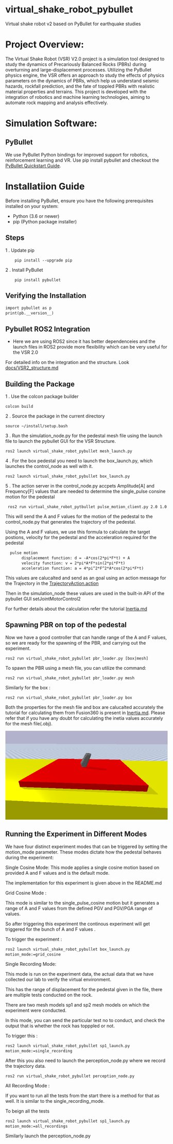 # virtual_shake_robot_pybullet
Virtual shake robot v2 based on PyBullet for earthquake studies

# Project  Overview:
The Virtual Shake Robot (VSR) V2.0 project is a simulation tool designed to study the dynamics of Precariously Balanced Rocks (PBRs) during overturning and large-displacement processes. Utilizing the PyBullet physics engine, the VSR offers an approach to study the effects of physics parameters on the dynamics of PBRs, which help us understand seismic hazards, rockfall prediction, and the fate of toppled PBRs with realistic material properties and terrains. This project is developed with the integration of robotics and machine learning technologies, aiming to automate rock mapping and analysis effectively.
# Simulation Software:

## PyBullet ##
We use PyBullet Python bindings for improved support for robotics, reinforcement learning and VR. Use pip install pybullet and checkout the [PyBullet Quickstart Guide](https://docs.google.com/document/d/10sXEhzFRSnvFcl3XxNGhnD4N2SedqwdAvK3dsihxVUA/edit#heading=h.2ye70wns7io3).


# Installatiion Guide 
Before installing PyBullet, ensure you have the following prerequisites installed on your system:

- Python (3.6 or newer)
- pip (Python package installer)

## Steps ##

1 . Update pip
```
    pip install --upgrade pip
```
2 . Install PyBullet
```
    pip install pybullet
```
## Verifying the Installation ##
```
import pybullet as p
print(pb.__version__)

```
## Pybullet ROS2 Integration
 - Here we are using ROS2 since it has better dependenceies and the launch files in ROS2 provide more flexibility which can be very useful for the VSR 2.0

 For detailed info on the integration and the structure. Look [docs/VSR2_structure.md](docs/VSR2_structure.md)

 ## Building the Package 

 1 . Use the colcon package builder
 ```
 colcon build 

 ```
 2 . Source the package in the current directory

 ```
 source ~/install/setup.bash

 ```
 3 . Run the simulation_node.py for the pedestal mesh file using the launch file to launch the pybullet GUI for the VSR Structure.

 ```
 ros2 launch virtual_shake_robot_pybullet mesh_launch.py

 ```

 4 . For the box pedestal you need to launch the box_launch.py, which launches the control_node as well with it.

 ```
 ros2 launch virtual_shake_robot_pybullet box_launch.py

 ```
 5 . The action server in the control_node.py accpets Amplitude[A] and Frequency[F] values that are needed to determine the single_pulse consine motion for the pedestal
```
 ros2 run virtual_shake_robot_pytbullet pulse_motion_client.py 2.0 1.0
 ```
 This will send the A and F values for the motion of the pedestal to the control_node.py that generates the trajectory of the pedestal.

 Using the A and F values, we use this formula to calculate the target postions, velocity for the pedestal and the acceleration required for the pedestal


 ```
   pulse motion
        displacement function: d = -A*cos(2*pi*F*t) + A
        velocity function: v = 2*pi*A*F*sin(2*pi*F*t)
        acceleration function: a = 4*pi^2*F^2*A*cos(2*pi*F*t)
```
This values are calucalted and send as an goal using an action message for the Trajectory in the [TrajectoryAction.action](action/TrajectoryAction.action)


Then in the simulation_node these values are used in the built-in API of the pybullet GUI setJointMotorControl2 

For further details about the calculation refer the tutorial [Inertia.md](docs/Inertia.md)

## Spawning PBR on top of the pedestal 

Now we have a good controller that can handle range of the A and F values, so we are ready for the spawning of the PBR, and carrying out the experiment.

```
ros2 run virtual_shake_robot_pybullet pbr_loader.py [box|mesh]
```

To spawn the PBR using a mesh file, you can utilize the command:

```
ros2 run virtual_shake_robot_pybullet pbr_loader.py mesh
```

Similarly for the box :

```
ros2 run virtual_shake_robot_pybullet pbr_loader.py box
```

Both the properties for the mesh file and box are calucalted accurately the tutorial for calculating them from Fusion360 is present in [Inertia.md](docs/Inertia.md). Please refer that if you have any doubt for calculating the inetia values accurately for the mesh file(.obj).

![Pbr mesh file on pedestal](docs/pbr.png)


## Running the Experiment in Different Modes

We have four distinct experiment modes that can be triggered by setting the motion_mode parameter. These modes dictate how the pedestal behaves during the experiment:

Single Cosine Mode: This mode applies a single cosine motion based on provided A and F values and is the default mode.

The implementation for this experiment is given above in the README.md

Grid Cosine Mode : 

This mode is similar to the single_pulse_cosine motion but it generates a range of A and F values from the defined PGV and PGV/PGA range of values.

So after triggering this experiment the continous experiment will get triggered for the bunch of A and F values .

To trigger the experiment :

```
ros2 launch virtual_shake_robot_pybullet box_launch.py motion_mode:=grid_cosine
```
Single Recording Mode:

This mode is run on the experiment data, the actual data that we have collected our lab to verify the virtual environment.

This has the range of displacement  for the pedestal given in the file, there are multiple tests  conducted on the rock.

There are two mesh models sp1 and sp2 mesh models on which the experiment were conducted.


In this mode, you can send the particular test no to conduct, and check the output  that is whether the rock has topppled or not.

To trigger this :

```
ros2 launch virtual_shake_robot_pybullet sp1_launch.py motion_mode:=single_recording
```

After this you also need to launch the perception_node.py where we record the trajectory data.

```
ros2 run virtual_shake_robot_pybullet perception_node.py

```

All Recording Mode :

If you want to run all the tests from the start there is a method for that as well. It is similar to the single_recording_mode.

To beign all the tests

```
ros2 launch virtual_shake_robot_pybullet sp1_launch.py motion_mode:=all_recordings
```
Similarly launch the perception_node.py



















 